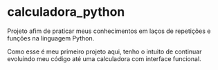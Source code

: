 # calculadora_python
Projeto afim de praticar meus conhecimentos em laços de repetições e funções na linguagem Python.

Como esse é meu primeiro projeto aqui, tenho o intuito de continuar evoluindo meu código até uma calculadora com interface funcional.
